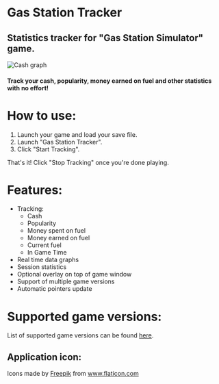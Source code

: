 # Gas Station Tracker
## Statistics tracker for "Gas Station Simulator" game.

![Cash graph](https://i.imgur.com/L3275Wg.png)

#### Track your cash, popularity, money earned on fuel and other statistics with no effort!

# How to use:
1. Launch your game and load your save file.
2. Launch "Gas Station Tracker".
3. Click "Start Tracking". 

That's it! Click "Stop Tracking" once you're done playing.

# Features:
* Tracking:
   * Cash
   * Popularity
   * Money spent on fuel
   * Money earned on fuel
   * Current fuel
   * In Game Time
* Real time data graphs
* Session statistics
* Optional overlay on top of game window
* Support of multiple game versions
* Automatic pointers update

# Supported game versions:

List of supported game versions can be found [here](https://github.com/GramBezEndu/GasStationSimulatorCheatTable/blob/main/README.md).

## Application icon:
<div>Icons made by <a href="https://www.freepik.com" title="Freepik">Freepik</a> from <a href="https://www.flaticon.com/" title="Flaticon">www.flaticon.com</a></div>
